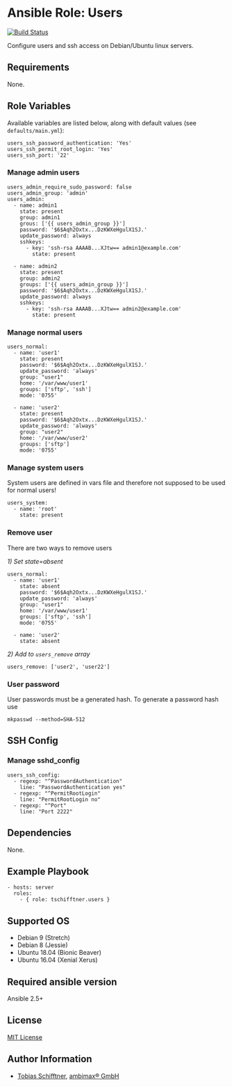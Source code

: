 # Ansible Role: Users

[![Build Status](https://travis-ci.org/tschifftner/ansible-role-users.svg?branch=master)](https://travis-ci.org/tschifftner/ansible-role-users)

Configure users and ssh access on Debian/Ubuntu linux servers.

## Requirements

None.

## Role Variables

Available variables are listed below, along with default values (see `defaults/main.yml`):

```
users_ssh_password_authentication: 'Yes'
users_ssh_permit_root_login: 'Yes'
users_ssh_port: '22'
```

### Manage admin users

```
users_admin_require_sudo_password: false
users_admin_group: 'admin'
users_admin:
  - name: admin1
    state: present
    group: admin1
    grous: ['{{ users_admin_group }}']
    password: '$6$Aqh2Oxtx...DzKWXeHgulX1SJ.'
    update_password: always
    sshkeys:
      - key: 'ssh-rsa AAAAB...XJtw== admin1@example.com'
      	state: present

  - name: admin2
    state: present
    group: admin2
    groups: ['{{ users_admin_group }}']
    password: '$6$Aqh2Oxtx...DzKWXeHgulX1SJ.'
    update_password: always
    sshkeys:
      - key: 'ssh-rsa AAAAB...XJtw== admin2@example.com'
        state: present
```

### Manage normal users

```
users_normal:
  - name: 'user1'
    state: present
    password: '$6$Aqh2Oxtx...DzKWXeHgulX1SJ.'
    update_password: 'always'
    group: "user1"
    home: '/var/www/user1'
    groups: ['sftp', 'ssh']
    mode: '0755'

  - name: 'user2'
    state: present
    password: '$6$Aqh2Oxtx...DzKWXeHgulX1SJ.'
    update_password: 'always'
    group: "user2"
    home: '/var/www/user2'
    groups: ['sftp']
    mode: '0755'
```

### Manage system users

System users are defined in vars file and therefore not supposed to be used for normal users!

```
users_system:
  - name: 'root'
    state: present
```

### Remove user

There are two ways to remove users

_1) Set state=absent_

```
users_normal:
  - name: 'user1'
    state: absent
    password: '$6$Aqh2Oxtx...DzKWXeHgulX1SJ.'
    update_password: 'always'
    group: "user1"
    home: '/var/www/user1'
    groups: ['sftp', 'ssh']
    mode: '0755'

  - name: 'user2'
    state: absent
```

_2) Add to ```users_remove``` array_

```
users_remove: ['user2', 'user22']
```

### User password

User passwords must be a generated hash. To generate a password hash use

```
mkpasswd --method=SHA-512
```

## SSH Config

### Manage sshd_config

```
users_ssh_config:
  - regexp: "^PasswordAuthentication"
    line: "PasswordAuthentication yes"
  - regexp: "^PermitRootLogin"
    line: "PermitRootLogin no"
  - regexp: "^Port"
    line: "Port 2222"
```

## Dependencies

None.

## Example Playbook

    - hosts: server
      roles:
        - { role: tschifftner.users }

## Supported OS

 - Debian 9 (Stretch)
 - Debian 8 (Jessie)
 - Ubuntu 18.04 (Bionic Beaver)
 - Ubuntu 16.04 (Xenial Xerus)
 
## Required ansible version

Ansible 2.5+

## License

[MIT License](http://choosealicense.com/licenses/mit/)

## Author Information

 - [Tobias Schifftner](https://twitter.com/tschifftner), [ambimax® GmbH](https://www.ambimax.de)